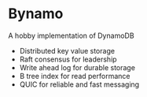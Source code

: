 # Bynamo
A hobby implementation of DynamoDB

- Distributed key value storage
- Raft consensus for leadership
- Write ahead log for durable storage
- B tree index for read performance
- QUIC for reliable and fast messaging
